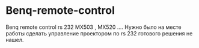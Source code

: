 # Benq-remote-control
Benq remote control rs 232  MX503 , MX520 ....
Нужно было на месте работы сделать управление проектором по rs 232 готового решения не нашел.
